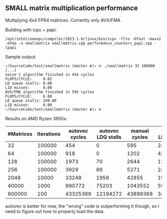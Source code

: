 ## SMALL matrix multiplication performance ##

Multiplying 4x4 FP64 matrices. Currently only AVX/FMA

Building with icpx + papi:
```
/opt/intel/oneapi/compiler/2023.1.0/linux/bin/icpx -flto -Ofast -mavx2 -mfma -o smallmatrix smallmatrix.cpp performance_counters_papi.cpp -lpapi
```

Sample output:

```
~/SourceCode/test/smallmatrix (master ✘)✭ ᐅ ./smallmatrix 32 100000     
[...]
naive C algorithm finished in 454 cycles
FLOPS/CYCLE:     9.02
LD queue stalls: 0.00
L1D misses:      0.00
AVX/FMA algorithm finished in 595 cycles
FLOPS/CYCLE:     6.88
LD queue stalls: 249.00
L1D misses:      0.00
~/SourceCode/test/smallmatrix (master ✘)✭ ᐅ 
```

Results on AMD Ryzen 3950x:

| #Matrices | Iterations | autovec cycles | autovec LDQ stalls | manual cycles | manual LDQ stalls |
|-----------|------------|----------------|--------------------|---------------|-------------------|
| 32        | 100000     | 454            | 0                  | 595           | 249               |
| 64        | 100000     | 918            | 0                  | 1202          | 420               |
| 128       | 100000     | 1973           | 70                 | 2644          | 1242              |
| 256       | 100000     | 3929           | 86                 | 5271          | 2492              |
| 2048      | 10000      | 33248          | 1956               | 42855         | 19707             |
| 40000     | 1000       | 990772         | 75203              | 1043552       | 593170            |
| 800000    | 100        | 43325389       | 12194272           | 43899368      | 34863735          |

autovec is better for now, the "wrong" code is outperforming it though, so I need to figure out how to properly load the data.

